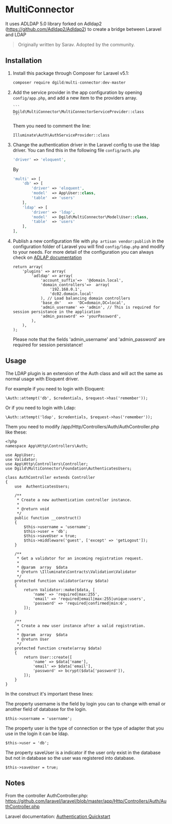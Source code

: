 # MultiConnector

It uses ADLDAP 5.0 library forked on Adldap2 (https://github.com/Adldap2/Adldap2) to create a bridge between Laravel and LDAP
> Originally written by Sarav. Adopted by the community.

## Installation
1. Install this package through Composer for Laravel v5.1:
    ```js
    composer require dgild/multi-connector:dev-master
    ```

1. Add the service provider in the app configuration by opening `config/app.php`, and add a new item to the providers array.

       ```
       Dgild\MultiConnector\MultiConnectorServiceProvider::class     
       ```
   Them you need to comment the line:
      ```
      Illuminate\Auth\AuthServiceProvider::class
      ```
   
1. Change the authentication driver in the Laravel config to use the ldap driver. You can find this in the following file `config/auth.php`

    ```php
    'driver' => 'eloquent',
    ```

	By

	```php
	'multi' => [
		'db' => [
			'driver' => 'eloquent',
			'model'  => App\User::class,
			'table'  => 'users'
		],
	    'ldap' => [
			'driver' => 'ldap',
			'model'  => Dgild\MultiConnector\Model\User::class,
			'table'  => 'users'
		],
	],
	```

1. Publish a new configuration file with `php artisan vendor:publish` in the configuration folder of Laravel you will find `config/ldap.php` and modify to your needs. For more detail of the configuration you can always check on [ADLAP documentation](http://adldap.sourceforge.net/wiki/doku.php?id=documentation_configuration)

    ```
    return array(
        'plugins' => array(
            'adldap' => array(
                'account_suffix'=>  '@domain.local',
                'domain_controllers'=>  array(
                    '192.168.0.1',
                    'dc02.domain.local'
                ), // Load balancing domain controllers
                'base_dn'   =>  'DC=domain,DC=local',
                'admin_username' => 'admin', // This is required for session persistance in the application
                'admin_password' => 'yourPassword',
            ),
        ),
    );
    ```

    Please note that the fields 'admin_username' and 'admin_password' are required for session persistance!

## Usage
The LDAP plugin is an extension of the Auth class and will act the same as normal usage with Eloquent driver.

For example if you need to login with Eloquent:
```
\Auth::attempt('db', $credentials, $request->has('remember'));
```
Or if you need to login with Ldap:
```
\Auth::attempt('ldap', $credentials, $request->has('remember'));
```

Them you need to modify /app/Http/Controllers/Auth/AuthController.php like these:

```
<?php
namespace App\Http\Controllers\Auth;

use App\User;
use Validator;
use App\Http\Controllers\Controller;
use Dgild\MultiConnector\Foundation\AuthenticatesUsers;

class AuthController extends Controller
{
    use  AuthenticatesUsers;

    /**
     * Create a new authentication controller instance.
     *
     * @return void
     */
    public function __construct()
    {
        $this->username = 'username';
        $this->user = 'db';
        $this->saveUser = true;
        $this->middleware('guest', ['except' => 'getLogout']);
    }

    /**
     * Get a validator for an incoming registration request.
     *
     * @param  array  $data
     * @return \Illuminate\Contracts\Validation\Validator
     */
    protected function validator(array $data)
    {
        return Validator::make($data, [
            'name' => 'required|max:255',
            'email' => 'required|email|max:255|unique:users',
            'password' => 'required|confirmed|min:6',
        ]);
    }

    /**
     * Create a new user instance after a valid registration.
     *
     * @param  array  $data
     * @return User
     */
    protected function create(array $data)
    {
        return User::create([
            'name' => $data['name'],
            'email' => $data['email'],
            'password' => bcrypt($data['password']),
        ]);
    }
}

```


In the construct it's important these lines:

The property username is the field by login you can to change with email or another field of database for the login.
```
$this->username = 'username';
```

The property user is the type of connection or the type of adapter that you use in the login it can be ldap.
```
$this->user = 'db';
```

The property saveUser is a indicator if the user only exist in the database but not in database so the user was registered into database.
```
$this->saveUser = true;
```



## Notes

From the controller AuthController.php: https://github.com/laravel/laravel/blob/master/app/Http/Controllers/Auth/AuthController.php

Laravel documentation: [Authentication Quickstart](http://laravel.com/docs/master/authentication#authentication-quickstart)

